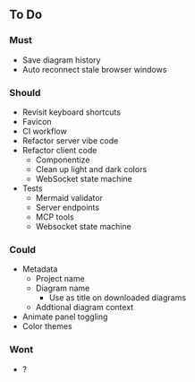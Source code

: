 ## To Do

### Must
- Save diagram history
- Auto reconnect stale browser windows

### Should
- Revisit keyboard shortcuts
- Favicon
- CI workflow
- Refactor server vibe code
- Refactor client code
  - Componentize
  - Clean up light and dark colors
  - WebSocket state machine
- Tests
  - Mermaid validator
  - Server endpoints
  - MCP tools
  - Websocket state machine

### Could
- Metadata
  - Project name
  - Diagram name
    - Use as title on downloaded diagrams
  - Addtional diagram context
- Animate panel toggling
- Color themes

### Wont
- ?
